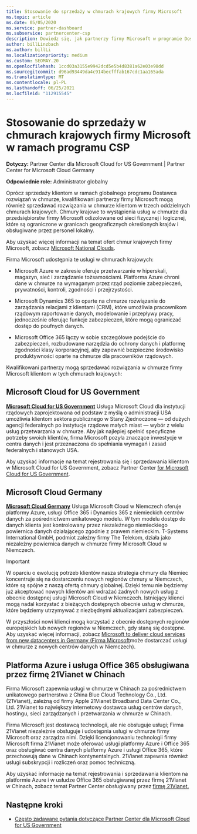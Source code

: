 ```yaml
---
title: Stosowanie do sprzedaży w chmurach krajowych firmy Microsoft
ms.topic: article
ms.date: 05/05/2020
ms.service: partner-dashboard
ms.subservice: partnercenter-csp
description: Dowiedz się, jak partnerzy firmy Microsoft w programie Dostawca rozwiązań w chmurze mogą sprzedawać klientom zarejestrowanym w obsługiwanych chmurach krajowych.
author: billLinzbach
ms.author: billLi
ms.localizationpriority: medium
ms.custom: SEOMAY.20
ms.openlocfilehash: 1ccd03a3155e9942dcd5e5b4d8381a62e03e90dd
ms.sourcegitcommit: d96ad93449da4c914becfffab167cdc1aa165ada
ms.translationtype: MT
ms.contentlocale: pl-PL
ms.lasthandoff: 06/25/2021
ms.locfileid: "112915545"
---
```

# <a name="apply-to-sell-in-microsoft-national-clouds-as-part-of-the-csp-program"></a>Stosowanie do sprzedaży w chmurach krajowych firmy Microsoft w ramach programu CSP

**Dotyczy:** Partner Center dla Microsoft Cloud for US Government | Partner Center for Microsoft Cloud Germany

**Odpowiednie role:** Administrator globalny

Oprócz sprzedaży klientom w ramach globalnego programu Dostawca rozwiązań w chmurze, kwalifikowani partnerzy firmy Microsoft mogą również sprzedawać rozwiązania w chmurze klientom w trzech oddzielnych chmurach krajowych. Chmury krajowe to wystąpienia usług w chmurze dla przedsiębiorstw firmy Microsoft odizolowane od sieci fizycznej i logicznej, które są ograniczone w granicach geograficznych określonych krajów i obsługiwane przez personel lokalny.

Aby uzyskać więcej informacji na temat ofert chmur krajowych firmy Microsoft, zobacz [Microsoft National Clouds](https://www.microsoft.com/trustcenter/cloudservices/nationalcloud).

Firma Microsoft udostępnia te usługi w chmurach krajowych:

-   Microsoft Azure w zakresie oferuje przetwarzanie w hiperskali, magazyn, sieć i zarządzanie tożsamościami. Platforma Azure chroni dane w chmurze na wymaganym przez rząd poziomie zabezpieczeń, prywatności, kontroli, zgodności i przejrzystości.

-   Microsoft Dynamics 365 to oparte na chmurze rozwiązanie do zarządzania relacjami z klientami (CRM), które umożliwia pracownikom rządowym raportowanie danych, modelowanie i przepływy pracy, jednocześnie oferując funkcje zabezpieczeń, które mogą ograniczać dostęp do poufnych danych.

-   Microsoft Office 365 łączy w sobie szczegółowe podejście do zabezpieczeń, rozbudowane narzędzia do ochrony danych i platformę zgodności klasy korporacyjnej, aby zapewnić bezpieczne środowisko produktywności oparte na chmurze dla pracowników rządowych.

Kwalifikowani partnerzy mogą sprzedawać rozwiązania w chmurze firmy Microsoft klientom w tych chmurach krajowych:

## <a name="microsoft-cloud-for-us-government"></a>Microsoft Cloud for US Government

[**Microsoft Cloud for US Government**](https://www.microsoft.com/trustcenter/cloudservices/nationalcloud#Microsoft_Cloud_for_US) Usługa Microsoft Cloud dla instytucji rządowych zaprojektowana od podstaw z myślą o administracji USA umożliwia klientom sektora publicznego w Stany Zjednoczone — od dużych agencji federalnych po instytucje rządowe małych miast — wybór z wielu usług przetwarzania w chmurze. Aby jak najlepiej spełnić specyficzne potrzeby swoich klientów, firma Microsoft pozyła znaczące inwestycje w centra danych i jest przeznaczona do spełniania wymagań i zasad federalnych i stanowych USA. 

Aby uzyskać informacje na temat rejestrowania się i sprzedawania klientom w Microsoft Cloud for US Government, zobacz Partner Center [for Microsoft Cloud for US Government](partner-center-for-microsoft-us-govt-cloud.md).

## <a name="microsoft-cloud-germany"></a>Microsoft Cloud Germany

[**Microsoft Cloud Germany**](https://www.microsoft.com/trustcenter/cloudservices/nationalcloud#Microsoft_Cloud_Germany) Usługa Microsoft Cloud w Niemczech oferuje platformy Azure, usługi Office 365 i Dynamics 365 z niemieckich centrów danych za pośrednictwem unikatowego modelu. W tym modelu dostęp do danych klienta jest kontrolowany przez niezależnego niemieckiego powiernica danych działającego zgodnie z prawem niemieckim. T-Systems International GmbH, podmiot zależny firmy The Telekom, działa jako niezależny powiernica danych w chmurze firmy Microsoft Cloud w Niemczech.

> [!IMPORTANT]  
> W oparciu o ewolucję potrzeb klientów nasza strategia chmury dla Niemiec koncentruje się na dostarczeniu nowych regionów chmury w Niemczech, które są spójne z naszą ofertą chmury globalnej. Dzięki temu nie będziemy już akceptować nowych klientów ani wdrażać żadnych nowych usług z obecnie dostępnej usługi Microsoft Cloud w Niemczech. Istniejący klienci mogą nadal korzystać z bieżących dostępnych obecnie usług w chmurze, które będziemy utrzymywać z niezbędnymi aktualizacjami zabezpieczeń.
>  
> W przyszłości nowi klienci mogą korzystać z obecnie dostępnych regionów europejskich lub nowych regionów w Niemczech, gdy staną się dostępne. Aby uzyskać więcej informacji, zobacz [Microsoft to deliver cloud services from new datacenters in Germany (Firma Microsoft](https://news.microsoft.com/europe/2018/08/31/microsoft-to-deliver-cloud-services-from-new-datacentres-in-germany-in-2019-to-meet-evolving-customer-needs/)może dostarczać usługi w chmurze z nowych centrów danych w Niemczech).

    
## <a name="azure-and-office-365-operated-by-21vianet-in-china"></a>Platforma Azure i usługa Office 365 obsługiwana przez firmę 21Vianet w Chinach

Firma Microsoft zapewnia usługi w chmurze w Chinach za pośrednictwem unikatowego partnerstwa z China Blue Cloud Technology Co., Ltd. (21Vianet), zależną od firmy Apple 21Vianet Broadband Data Center Co., Ltd. 21Vianet to największy internetowy dostawca usług centrów danych, hostingu, sieci zarządzanych i przetwarzania w chmurze w Chinach. 

Firma Microsoft jest dostawcą technologii, ale nie obsługuje usługi; Firma 21Vianet niezależnie obsługuje i udostępnia usługi w chmurze firmy Microsoft oraz zarządza nimi. Dzięki licencjonowaniu technologii firmy Microsoft firma 21Vianet może oferować usługi platformy Azure i Office 365 oraz obsługiwać centra danych platformy Azure i usługi Office 365, które przechowują dane w Chinach kontynentalnych. 21Vianet zapewnia również usługi subskrypcji i rozliczeń oraz pomoc techniczną.

Aby uzyskać informacje na temat rejestrowania i sprzedawania klientom na platformie Azure i w usłudze Office 365 obsługiwanej przez firmę 21Vianet w Chinach, zobacz temat Partner Center obsługiwany przez [firmę 21Vianet.](https://www.21vbluecloud.com/partner-china/welcome/)

## <a name="next-steps"></a>Następne kroki

- [Często zadawane pytania dotyczące Partner Center dla Microsoft Cloud for US Government](faq-for-us-govt-cloud.yml)
